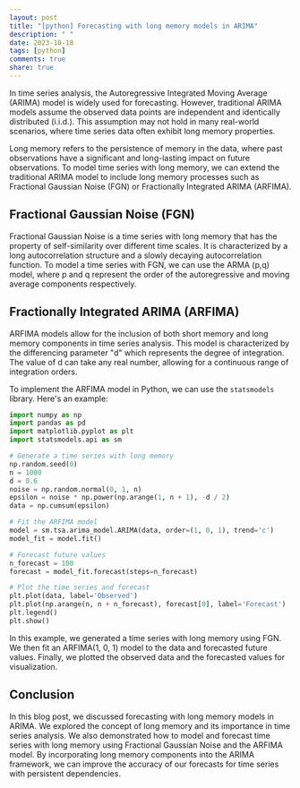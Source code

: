 ```yaml
---
layout: post
title: "[python] Forecasting with long memory models in ARIMA"
description: " "
date: 2023-10-18
tags: [python]
comments: true
share: true
---
```


In time series analysis, the Autoregressive Integrated Moving Average (ARIMA) model is widely used for forecasting. However, traditional ARIMA models assume the observed data points are independent and identically distributed (i.i.d.). This assumption may not hold in many real-world scenarios, where time series data often exhibit long memory properties.

Long memory refers to the persistence of memory in the data, where past observations have a significant and long-lasting impact on future observations. To model time series with long memory, we can extend the traditional ARIMA model to include long memory processes such as Fractional Gaussian Noise (FGN) or Fractionally Integrated ARIMA (ARFIMA).

## Fractional Gaussian Noise (FGN)

Fractional Gaussian Noise is a time series with long memory that has the property of self-similarity over different time scales. It is characterized by a long autocorrelation structure and a slowly decaying autocorrelation function. To model a time series with FGN, we can use the ARMA (p,q) model, where p and q represent the order of the autoregressive and moving average components respectively.

## Fractionally Integrated ARIMA (ARFIMA)

ARFIMA models allow for the inclusion of both short memory and long memory components in time series analysis. This model is characterized by the differencing parameter "d" which represents the degree of integration. The value of d can take any real number, allowing for a continuous range of integration orders.

To implement the ARFIMA model in Python, we can use the `statsmodels` library. Here's an example:

```python
import numpy as np
import pandas as pd
import matplotlib.pyplot as plt
import statsmodels.api as sm

# Generate a time series with long memory
np.random.seed(0)
n = 1000
d = 0.6
noise = np.random.normal(0, 1, n)
epsilon = noise * np.power(np.arange(1, n + 1), -d / 2)
data = np.cumsum(epsilon)

# Fit the ARFIMA model
model = sm.tsa.arima_model.ARIMA(data, order=(1, 0, 1), trend='c')
model_fit = model.fit()

# Forecast future values
n_forecast = 100
forecast = model_fit.forecast(steps=n_forecast)

# Plot the time series and forecast
plt.plot(data, label='Observed')
plt.plot(np.arange(n, n + n_forecast), forecast[0], label='Forecast')
plt.legend()
plt.show()
```

In this example, we generated a time series with long memory using FGN. We then fit an ARFIMA(1, 0, 1) model to the data and forecasted future values. Finally, we plotted the observed data and the forecasted values for visualization.

## Conclusion

In this blog post, we discussed forecasting with long memory models in ARIMA. We explored the concept of long memory and its importance in time series analysis. We also demonstrated how to model and forecast time series with long memory using Fractional Gaussian Noise and the ARFIMA model. By incorporating long memory components into the ARIMA framework, we can improve the accuracy of our forecasts for time series with persistent dependencies.